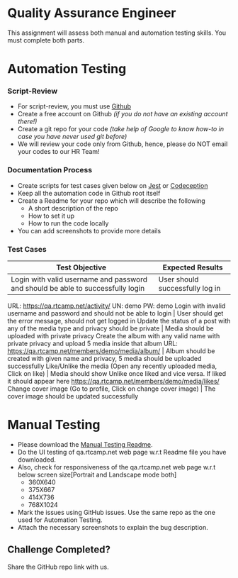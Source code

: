 # Quality Assurance Engineer

This assignment will assess both manual and automation testing skills. You must complete both parts.

# Automation Testing

### Script-Review

* For script-review, you must use [Github](https://github.com/)
* Create a free account on Github _(if you do not have an existing account there!)_
* Create a git repo for your code _(take help of Google to know how-to in case you have never used git before)_
* We will review your code only from Github, hence, please do NOT email your codes to our HR Team!

### Documentation Process

* Create scripts for test cases given below on [Jest](https://jestjs.io/) or [Codeception](https://codeception.com/)
* Keep all the automation code in Github root itself
* Create a Readme for your repo which will describe the following
  * A short description of the repo
  * How to set it up
  * How to run the code locally
* You can add screenshots to provide more details

### Test Cases


Test Objective | Expected Results
-------------- | ----------------
Login with valid username and password and should be able to successfully login | User should successfully log in
URL: https://qa.rtcamp.net/activity/ UN: demo PW: demo 
Login with invalid username and password and should not be able to login | User should get the error message, should not get logged in
Update the status of a post with any of the media type and privacy should be private | Media should be uploaded with private privacy
Create the album with any valid name with private privacy and upload 5 media inside that album URL: https://qa.rtcamp.net/members/demo/media/album/ | Album should be created with given name and privacy, 5 media should be uploaded successfully
Like/Unlike the media (Open any recently uploaded media, Click on like) | Media should show Unlike once liked and vice versa. If liked it should appear here https://qa.rtcamp.net/members/demo/media/likes/
Change cover image (Go to profile, Click on change cover image) | The cover image should be updated successfully

# Manual Testing
*   Please download the [Manual Testing Readme](https://github.com/rtCamp/hiring-assignments/blob/master/QA/QA%20Testing%20Readme.png).
*   Do the UI testing of qa.rtcamp.net web page w.r.t Readme file you have downloaded.
*   Also, check for responsiveness of the qa.rtcamp.net web page w.r.t below screen size[Portrait and Landscape mode both]
      * 360X640
      * 375X667
      * 414X736
      * 768X1024
*   Mark the issues using GitHub issues. Use the same repo as the one used for Automation Testing.
*   Attach the necessary screenshots to explain the bug description.

Challenge Completed?
--------------------

Share the GitHub repo link with us.
